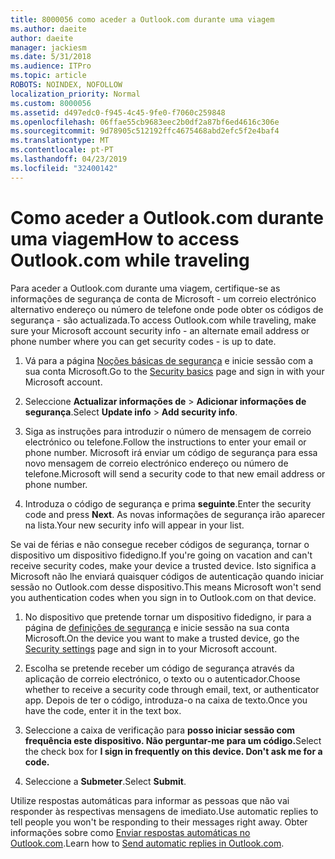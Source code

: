 ```yaml
---
title: 8000056 como aceder a Outlook.com durante uma viagem
ms.author: daeite
author: daeite
manager: jackiesm
ms.date: 5/31/2018
ms.audience: ITPro
ms.topic: article
ROBOTS: NOINDEX, NOFOLLOW
localization_priority: Normal
ms.custom: 8000056
ms.assetid: d497edc0-f945-4c45-9fe0-f7060c259848
ms.openlocfilehash: 06ffae55cb9683eec2b0df2a87bf6ed4616c306e
ms.sourcegitcommit: 9d78905c512192ffc4675468abd2efc5f2e4baf4
ms.translationtype: MT
ms.contentlocale: pt-PT
ms.lasthandoff: 04/23/2019
ms.locfileid: "32400142"
---
```

# <a name="how-to-access-outlookcom-while-traveling"></a><span data-ttu-id="a3fc7-102">Como aceder a Outlook.com durante uma viagem</span><span class="sxs-lookup"><span data-stu-id="a3fc7-102">How to access Outlook.com while traveling</span></span>

<span data-ttu-id="a3fc7-103">Para aceder a Outlook.com durante uma viagem, certifique-se as informações de segurança de conta de Microsoft - um correio electrónico alternativo endereço ou número de telefone onde pode obter os códigos de segurança - são actualizada.</span><span class="sxs-lookup"><span data-stu-id="a3fc7-103">To access Outlook.com while traveling, make sure your Microsoft account security info - an alternate email address or phone number where you can get security codes - is up to date.</span></span>
  
1. <span data-ttu-id="a3fc7-104">Vá para a página [Noções básicas de segurança](https://go.microsoft.com/fwlink/p/?linkid=842325) e inicie sessão com a sua conta Microsoft.</span><span class="sxs-lookup"><span data-stu-id="a3fc7-104">Go to the [Security basics](https://go.microsoft.com/fwlink/p/?linkid=842325) page and sign in with your Microsoft account.</span></span> 
    
2. <span data-ttu-id="a3fc7-105">Seleccione **Actualizar informações de** \> **Adicionar informações de segurança**.</span><span class="sxs-lookup"><span data-stu-id="a3fc7-105">Select **Update info** \> **Add security info**.</span></span> 
    
3. <span data-ttu-id="a3fc7-106">Siga as instruções para introduzir o número de mensagem de correio electrónico ou telefone.</span><span class="sxs-lookup"><span data-stu-id="a3fc7-106">Follow the instructions to enter your email or phone number.</span></span> <span data-ttu-id="a3fc7-107">Microsoft irá enviar um código de segurança para essa novo mensagem de correio electrónico endereço ou número de telefone.</span><span class="sxs-lookup"><span data-stu-id="a3fc7-107">Microsoft will send a security code to that new email address or phone number.</span></span>
    
4. <span data-ttu-id="a3fc7-108">Introduza o código de segurança e prima **seguinte**.</span><span class="sxs-lookup"><span data-stu-id="a3fc7-108">Enter the security code and press **Next**.</span></span> <span data-ttu-id="a3fc7-109">As novas informações de segurança irão aparecer na lista.</span><span class="sxs-lookup"><span data-stu-id="a3fc7-109">Your new security info will appear in your list.</span></span> 
    
<span data-ttu-id="a3fc7-110">Se vai de férias e não consegue receber códigos de segurança, tornar o dispositivo um dispositivo fidedigno.</span><span class="sxs-lookup"><span data-stu-id="a3fc7-110">If you're going on vacation and can't receive security codes, make your device a trusted device.</span></span> <span data-ttu-id="a3fc7-111">Isto significa a Microsoft não lhe enviará quaisquer códigos de autenticação quando iniciar sessão no Outlook.com desse dispositivo.</span><span class="sxs-lookup"><span data-stu-id="a3fc7-111">This means Microsoft won't send you authentication codes when you sign in to Outlook.com on that device.</span></span>
  
1. <span data-ttu-id="a3fc7-112">No dispositivo que pretende tornar um dispositivo fidedigno, ir para a página de [definições de segurança](https://go.microsoft.com/fwlink/p/?linkid=2002000&amp;clcid=0x409) e inicie sessão na sua conta Microsoft.</span><span class="sxs-lookup"><span data-stu-id="a3fc7-112">On the device you want to make a trusted device, go the [Security settings](https://go.microsoft.com/fwlink/p/?linkid=2002000&amp;clcid=0x409) page and sign in to your Microsoft account.</span></span> 
    
2. <span data-ttu-id="a3fc7-113">Escolha se pretende receber um código de segurança através da aplicação de correio electrónico, o texto ou o autenticador.</span><span class="sxs-lookup"><span data-stu-id="a3fc7-113">Choose whether to receive a security code through email, text, or authenticator app.</span></span> <span data-ttu-id="a3fc7-114">Depois de ter o código, introduza-o na caixa de texto.</span><span class="sxs-lookup"><span data-stu-id="a3fc7-114">Once you have the code, enter it in the text box.</span></span>
    
3. <span data-ttu-id="a3fc7-115">Seleccione a caixa de verificação para **posso iniciar sessão com frequência este dispositivo. Não perguntar-me para um código.**</span><span class="sxs-lookup"><span data-stu-id="a3fc7-115">Select the check box for **I sign in frequently on this device. Don't ask me for a code.**</span></span>
    
4. <span data-ttu-id="a3fc7-116">Seleccione a **Submeter**.</span><span class="sxs-lookup"><span data-stu-id="a3fc7-116">Select **Submit**.</span></span> 
    
<span data-ttu-id="a3fc7-117">Utilize respostas automáticas para informar as pessoas que não vai responder às respectivas mensagens de imediato.</span><span class="sxs-lookup"><span data-stu-id="a3fc7-117">Use automatic replies to tell people you won't be responding to their messages right away.</span></span> <span data-ttu-id="a3fc7-118">Obter informações sobre como [Enviar respostas automáticas no Outlook.com](https://go.microsoft.com/fwlink/p/?linkid=2002100&amp;clcid=0x409).</span><span class="sxs-lookup"><span data-stu-id="a3fc7-118">Learn how to [Send automatic replies in Outlook.com](https://go.microsoft.com/fwlink/p/?linkid=2002100&amp;clcid=0x409).</span></span>
  

